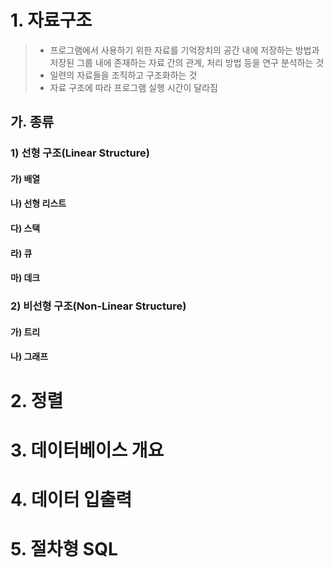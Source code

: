 # 1. 자료구조
> - 프로그램에서 사용하기 위한 자료를 기억장치의 공간 내에 저장하는 방법과 저장된 그룹 내에 존재하는 자료 간의 관계, 처리 방법 등을 연구 분석하는 것
> - 일련의 자료들을 조직하고 구조화하는 것
> - 자료 구조에 따라 프로그램 실행 시간이 달라짐

## 가. 종류
### 1) 선형 구조(Linear Structure)
#### 가) 배열


#### 나) 선형 리스트


#### 다) 스택


#### 라) 큐


#### 마) 데크



### 2) 비선형 구조(Non-Linear Structure)
#### 가) 트리


#### 나) 그래프


# 2. 정렬


# 3. 데이터베이스 개요


# 4. 데이터 입출력


# 5. 절차형 SQL
